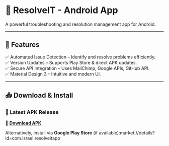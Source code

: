 # **🚀 ResolveIT - Android App**

A powerful troubleshooting and resolution management app for Android.

---

## 📌 Features

✅ Automated Issue Detection – Identify and resolve problems efficiently.  
✅ Version Updates – Supports Play Store & direct APK updates.  
✅ Secure API Integration – Uses MailChimp, Google APIs, GitHub API.  
✅ Material Design 3 – Intuitive and modern UI.  

---

## 📥 Download & Install

### 🚀 Latest APK Release

🔗 **[Download APK](https://github.com/Grosscoder/ResolveIT-APK/releases/latest)**  

Alternatively, install via **Google Play Store** (if available):market://details?id=com.israel.resolveitapp